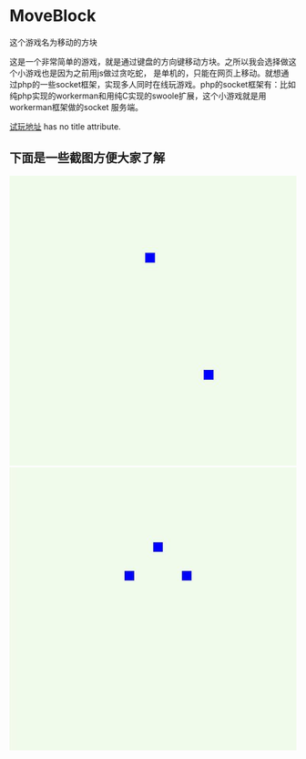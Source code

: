 # MoveBlock
这个游戏名为移动的方块

这是一个非常简单的游戏，就是通过键盘的方向键移动方块。之所以我会选择做这个小游戏也是因为之前用js做过贪吃蛇，
是单机的，只能在网页上移动。就想通过php的一些socket框架，实现多人同时在线玩游戏。php的socket框架有：比如纯php实现的workerman和用纯C实现的swoole扩展，这个小游戏就是用workerman框架做的socket
服务端。


[试玩地址](http://120.27.117.52:8886/box.html) has no title attribute.
## 下面是一些截图方便大家了解
![box1.jpg](box2.jpg)
![box1.jpg](box3.jpg)
